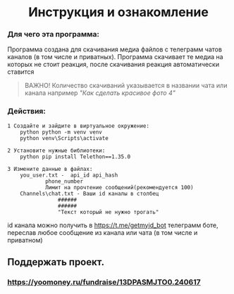 ﻿<h1 align="center">Инструкция и ознакомление</h1> 
<h3>Для чего эта программа:</h3> 

Программа создана для скачивания медиа файлов с телеграмм чатов каналов (в том числе и приватных).
Программа скачивает те медиа на которых не стоит реакция, после скачивания реакция автоматически ставится 
> ВАЖНО! Количество скачиваний указывается в названии чата или канала например _"Как сделать красивое фото 4"_ 

<h3>Действия:</h3> 

``` 
1 Создайте и зайдите в виртуальное окружение: 
	python python -m venv venv
	python venv\Scripts\activate 

2 Установите нужные библиотеки:
	python pip install Telethon==1.35.0 

3 Измените данные в файлах: 
	you_user.txt -  api_id api_hash 
			phone_number 
			Лимит на прочтение сообщений(рекомендуется 100) 
	Channels\chat.txt - Ваши id каналы в столбец 
			    ######
			    ###### 
			    "Текст который не нужно трогать" 
```

id канала можно получить в https://t.me/getmyid_bot телеграмм боте, переслав любое сообщение из канала или чата (в том числе и приватном)

## Поддержать проект. 
### https://yoomoney.ru/fundraise/13DPASMJTO0.240617
